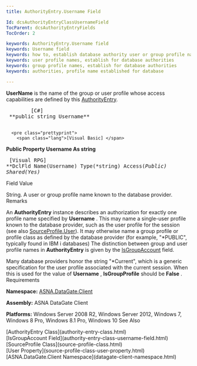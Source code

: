 ```yaml
---
title: AuthorityEntry.Username Field

Id: dcsAuthorityEntryClassUsernameField
TocParent: dcsAuthorityEntryFields
TocOrder: 2

keywords: AuthorityEntry.Username field
keywords: Username field
keywords: how to, establish database authority user or group profile name
keywords: user profile names, establish for database authorities
keywords: group profile names, establish for database authorities
keywords: authorities, profile name established for database

---
```


**UserName** is the name of the group or user profile whose access capabilities are defined by this [AuthorityEntry](authority-entry-class.html).
<pre class="prettyprint">
        <span class="lang">[C#]</span>
 **public string Username** 
      </pre>
      <pre class="prettyprint">
        <span class="lang">[Visual Basic] </span>
 **Public Property Username As string** 
      </pre>
      <pre class="prettyprint">
        <span class="lang">[Visual RPG]</span>
 **DclFld Name(Username) Type(*string) Access(*Public) Shared(*Yes)** 
      </pre>

Field
 Value

String. A user or group profile name known to the database provider.
Remarks

An **AuthorityEntry** instance describes an authorization for exactly one profile name specified by **Username** . This may name a single-user profile known to the database provider, such as the user profile for the session (see also [SourceProfile.User](source-profile-class-user-property.html)). It may otherwise name a group profile or profile class as defined by the database provider (for example, "*PUBLIC", typically found in IBM i databases) The distinction between group and user profile names in **AuthorityEntry** is given by the [IsGroupAccount](authority-entry-class-username-field.html) field.

Many database providers honor the string "*Current", which is a generic specification for the user profile associated with the current session. When this is used for the value of **Username** , **IsGroupProfile** should be **False** .
Requirements

**Namespace:** [ASNA.DataGate.Client](datagate-client-namespace.html) 

**Assembly:** ASNA DataGate Client

**Platforms:** Windows Server 2008 R2, Windows Server 2012, Windows 7, Windows 8 Pro, Windows 8.1 Pro, Windows 10
See Also

<dl />
      [AuthorityEntry Class](authority-entry-class.html)
      <br />
      [IsGroupAccount Field](authority-entry-class-username-field.html)
      <br />
      [SourceProfile Class](source-profile-class.html)
      <br />
      [User Property](source-profile-class-user-property.html)
      <br />
      [ASNA.DataGate.Client Namespace](datagate-client-namespace.html)

